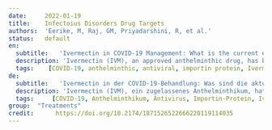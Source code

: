 ```yaml
---
date:     2022-01-19
title:    Infectoius Disorders Drug Targets 
authors:  'Eerike, M, Raj, GM, Priyadarshini, R, et al.'
status:   default
en:
  subtitle:   'Ivermectin in COVID-19 Management: What is the current evidence?'
  description: 'Ivermectin (IVM), an approved anthelminthic drug, has been reported to have antiviral, antibacterial, and anticancer activities. Antiviral activity is due to the inhibition of nuclear cargo importin (IMP) protein. The anti-SARS CoV-2 activity through in vitro study was first reported by an Australian team. Later, many studies were conducted, and most of the study results were available as non-peer reviewed preprints. In this narrative review, literature on the clinical studies conducted with ivermectin from published articles, preprints, and unpublished evidence are collected till 13th June 2021 and they are discussed based on the severity of COVID-19 disease. Out of the 23 peer-reviewed published articles, 13 studies were randomized controlled trials and the remaining were either prospective interventional, prospective observational, retrospective cohort, cross-sectional, or case series type of studies; additionally, there were 10 randomized controlled trials available as preprints. In most of the studies, ivermectin was used in combination with doxycycline, azithromycin or other drugs. Some of the studies suggested either higher dose and/ or increased duration of ivermectin use to achieve favorable effects. In this review, articles on the prophylactic role of ivermectin in COVID-19 are also discussed - wherein the results are more promising. Despite accumulating evidence suggest the possible use of ivermectin, the final call to incorporate ivermectin in the management of COVID-19 is still inconclusive. '
  tags:    [COVID-19, anthelminthic, antiviral, importin protein, Ivermectin, SARS-CoV-2]
de: 
  subtitle:   'Ivermectin in der COVID-19-Behandlung: Was sind die aktuellen Erkenntnisse?'
  description: 'Ivermectin (IVM), ein zugelassenes Anthelminthikum, hat Berichten zufolge eine antivirale, antibakterielle und krebsbekämpfende Wirkung. Die antivirale Aktivität ist auf die Hemmung des Kern-Cargo-Importin (IMP)-Proteins zurückzuführen. Die Anti-SARS CoV-2-Aktivität wurde erstmals von einem australischen Team in einer In-vitro-Studie nachgewiesen. Später wurden viele Studien durchgeführt, und die meisten Studienergebnisse waren als nicht von Fachleuten überprüfte Vorabdrucke verfügbar. In dieser narrativen Übersichtsarbeit wird die Literatur zu den mit Ivermectin durchgeführten klinischen Studien aus veröffentlichten Artikeln, Preprints und unveröffentlichten Belegen bis zum 13. Juni 2021 gesammelt und anhand des Schweregrads der COVID-19-Krankheit diskutiert. Von den 23 veröffentlichten und von Experten begutachteten Artikeln waren 13 Studien randomisierte kontrollierte Studien, die übrigen waren entweder prospektive Interventions-, prospektive Beobachtungs-, retrospektive Kohorten-, Querschnitts- oder Fallserienstudien; zusätzlich gab es 10 randomisierte kontrollierte Studien, die als Preprints vorlagen. In den meisten Studien wurde Ivermectin in Kombination mit Doxycyclin, Azithromycin oder anderen Medikamenten eingesetzt. Einige der Studien schlugen entweder eine höhere Dosis und/oder eine längere Dauer der Ivermectin-Anwendung vor, um günstige Auswirkungen zu erzielen. In dieser Übersicht werden auch Artikel über die prophylaktische Rolle von Ivermectin bei COVID-19 erörtert, wobei die Ergebnisse vielversprechender sind. Trotz der sich häufenden Belege für den möglichen Einsatz von Ivermectin ist die endgültige Entscheidung, Ivermectin in die Behandlung von COVID-19 einzubeziehen, noch nicht endgültig gefallen.'
  tags:     [COVID-19, Anthelminthikum, Antivirus, Importin-Protein, Ivermectin, SARS-CoV-2]
group:  "Treatments"
credit:      https://doi.org/10.2174/1871526522666220119114035
---
```

